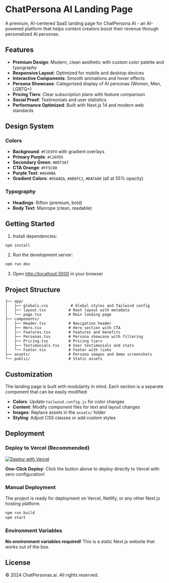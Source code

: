 # ChatPersona AI Landing Page

A premium, AI-centered SaaS landing page for ChatPersona AI - an AI-powered platform that helps content creators boost their revenue through personalized AI personas.

## Features

- **Premium Design**: Modern, clean aesthetic with custom color palette and typography
- **Responsive Layout**: Optimized for mobile and desktop devices
- **Interactive Components**: Smooth animations and hover effects
- **Persona Showcase**: Categorized display of AI personas (Women, Men, LGBTQ+)
- **Pricing Tiers**: Clear subscription plans with feature comparison
- **Social Proof**: Testimonials and user statistics
- **Performance Optimized**: Built with Next.js 14 and modern web standards

## Design System

### Colors
- **Background**: `#F2E9F0` with gradient overlays
- **Primary Purple**: `#C26FD5`
- **Secondary Green**: `#DEF3A7`
- **CTA Orange**: `#FF5C00`
- **Purple Text**: `#A640BA`
- **Gradient Colors**: `#05AAEA`, `#AB6FC2`, `#DAFA80` (all at 55% opacity)

### Typography
- **Headings**: Rifton (premium, bold)
- **Body Text**: Manrope (clean, readable)

## Getting Started

1. Install dependencies:
```bash
npm install
```

2. Run the development server:
```bash
npm run dev
```

3. Open [http://localhost:3000](http://localhost:3000) in your browser

## Project Structure

```
├── app/
│   ├── globals.css          # Global styles and Tailwind config
│   ├── layout.tsx          # Root layout with metadata
│   └── page.tsx            # Main landing page
├── components/
│   ├── Header.tsx          # Navigation header
│   ├── Hero.tsx            # Hero section with CTA
│   ├── Features.tsx        # Features and benefits
│   ├── Personas.tsx        # Persona showcase with filtering
│   ├── Pricing.tsx         # Pricing tiers
│   ├── Testimonials.tsx    # User testimonials and stats
│   └── Footer.tsx          # Footer with links
├── assets/                 # Persona images and demo screenshots
└── public/                 # Static assets
```

## Customization

The landing page is built with modularity in mind. Each section is a separate component that can be easily modified:

- **Colors**: Update `tailwind.config.js` for color changes
- **Content**: Modify component files for text and layout changes
- **Images**: Replace assets in the `assets/` folder
- **Styling**: Adjust CSS classes or add custom styles

## Deployment

### Deploy to Vercel (Recommended)

[![Deploy with Vercel](https://vercel.com/button)](https://vercel.com/new/clone?repository-url=https://github.com/product-dot/chatpersona-ai)

**One-Click Deploy**: Click the button above to deploy directly to Vercel with zero configuration!

### Manual Deployment

The project is ready for deployment on Vercel, Netlify, or any other Next.js hosting platform.

```bash
npm run build
npm start
```

### Environment Variables

**No environment variables required!** This is a static Next.js website that works out of the box.

## License

© 2024 ChatPersonas.ai. All rights reserved.

